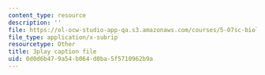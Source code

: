 ```yaml
---
content_type: resource
description: ''
file: https://ol-ocw-studio-app-qa.s3.amazonaws.com/courses/5-07sc-biological-chemistry-i-fall-2013/0d0d6b479a54b064d0ba5f5710962b9a_qmqiF0YJ4LM.srt
file_type: application/x-subrip
resourcetype: Other
title: 3play caption file
uid: 0d0d6b47-9a54-b064-d0ba-5f5710962b9a
---
```

